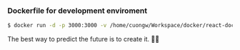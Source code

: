 ### Dockerfile for development enviroment

```sh
$ docker run -d -p 3000:3000 -v /home/cuongw/Workspace/docker/react-docker:/app 00d83d350c38
```

<!-- INSPIRATIONAL_QUOTE_START -->
The best way to predict the future is to create it.
🧑‍💻
<!-- INSPIRATIONAL_QUOTE_END -->
